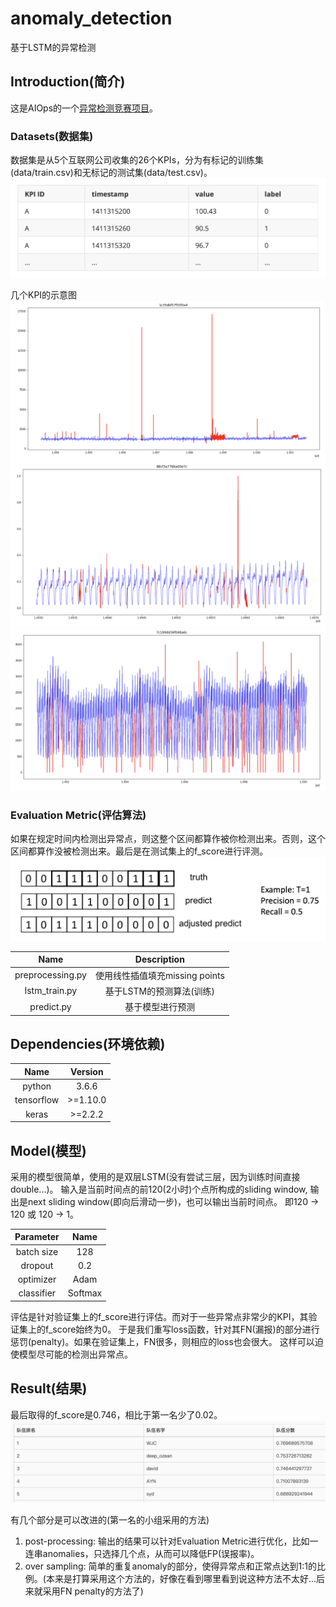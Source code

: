 # anomaly_detection
基于LSTM的异常检测

## Introduction(简介)
这是AIOps的一个[异常检测竞赛项目](http://iops.ai)。

### Datasets(数据集)
数据集是从5个互联网公司收集的26个KPIs，分为有标记的训练集(data/train.csv)和无标记的测试集(data/test.csv)。
![image](./img/data.png)

几个KPI的示意图
![image](./img/kpi_1.png)
![image](./img/kpi_2.png)
![image](./img/kpi_3.png)

### Evaluation Metric(评估算法)
如果在规定时间内检测出异常点，则这整个区间都算作被你检测出来。否则，这个区间都算作没被检测出来。最后是在测试集上的f_score进行评测。
![image](./img/metric.png)


|Name|Description|
|:-:|:-:|
|preprocessing.py|使用线性插值填充missing points|
|lstm_train.py|基于LSTM的预测算法(训练)|
|predict.py|基于模型进行预测|

## Dependencies(环境依赖)
|Name|Version|
|:-:|:-:|
|python|3.6.6|
|tensorflow|>=1.10.0|
|keras|>=2.2.2|

## Model(模型)
采用的模型很简单，使用的是双层LSTM(没有尝试三层，因为训练时间直接double...)。
输入是当前时间点的前120(2小时)个点所构成的sliding window, 输出是next sliding window(即向后滑动一步)，也可以输出当前时间点。
即120 -> 120 或 120 -> 1。

|Parameter|Name|
|:-:|:-:|
|batch size|128|
|dropout|0.2|
|optimizer|Adam|
|classifier|Softmax|

评估是针对验证集上的f_score进行评估。而对于一些异常点非常少的KPI，其验证集上的f_score始终为0。
于是我们重写loss函数，针对其FN(漏报)的部分进行惩罚(penalty)。如果在验证集上，FN很多，则相应的loss也会很大。
这样可以迫使模型尽可能的检测出异常点。

## Result(结果)
最后取得的f_score是0.746，相比于第一名少了0.02。
![image](./img/score.png)

有几个部分是可以改进的(第一名的小组采用的方法)
1. post-processing: 输出的结果可以针对Evaluation Metric进行优化，比如一连串anomalies，只选择几个点，从而可以降低FP(误报率)。
2. over sampling: 简单的重复anomaly的部分，使得异常点和正常点达到1:1的比例。(本来是打算采用这个方法的，好像在看到哪里看到说这种方法不太好...后来就采用FN penalty的方法了)
